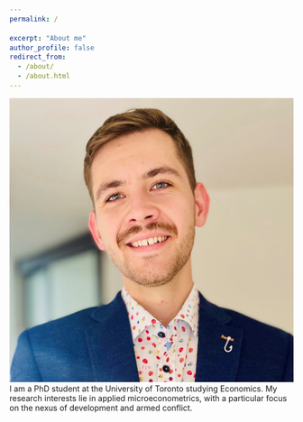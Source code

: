 ```yaml
---
permalink: /

excerpt: "About me"
author_profile: false
redirect_from: 
  - /about/
  - /about.html
---
```


<img src='/images/profile.jpg'>
I am a PhD student at the University of Toronto studying Economics. My research interests lie in applied microeconometrics, with a particular focus on the nexus of development and armed conflict.